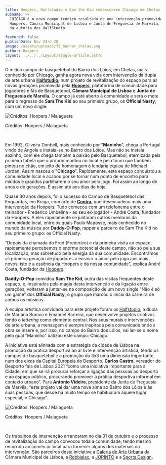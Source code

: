 ```yaml
---
title: Hoopers, Halfstudio e Sam the Kid redescobrem Chicago em Chelas
subname: >+
  CHICAGO é o novo campo icónico resultado de uma intervenção promovida pela
  Hoopers, Câmara Municipal de Lisboa e Junta de Freguesia de Marvila. A obra é
  da autoria dos HalfStudio.

featured: false
publishDate: Nov 23rd 20
image: /assets/uploads/72_banner_chelas.png
author: Hoopers
layout: ../../../Layout/single-article.astro
---
```

O mítico campo de basquetebol do Bairro dos Lóios, em Chelas, mais conhecido por Chicago, ganha agora nova vida com intervenção da dupla de arte urbana **[Halfstudio](https://halfstudio.net/)**, num projeto de revitalização do espaço para as novas gerações promovida pela **[Hoopers](https://hoopers.club/)**, plataforma de comunidade para jogadores e fãs de Basquetebol, **Câmara Municipal de Lisboa** e **Junta de Freguesia de Marvila**. O campo já está aberto à comunidade e será o mote para o regresso de **Sam The Kid** ao seu primeiro grupo, os **Official Nasty**, com um novo single.

![Créditos: Hoopers / Malagueta](/assets/uploads/hoopers_chicago_2.jpeg "Créditos: Hoopers / Malagueta")

Créditos: Hoopers / Malagueta

</br>

Em 1992, Oliveira Donbell, mais conhecido por "**Maninho**", chega a Portugal vindo de Angola e instala-se no Bairro dos Lóios. Mas não se instala sozinho, com ele chega também a paixão pelo Basquetebol, eternizada pela primeira tabela que o próprio montou no local e pelo touro que também pintou no chão, em jeito de homenagem à lendária equipa de Michael Jordan. Assim nasceu o "**Chicago**". Rapidamente, este espaço conquistou a comunidade local e acabou por se tornar num ponto de encontro para miúdos e graúdos partilharem o seu amor pelo jogo. Foi assim ao longo de anos e de gerações. É assim até aos dias de hoje.

Quase 30 anos depois, foi o sucesso do Campo de Basquetebol das Enguardas, em Braga, com arte de **[Contra](https://www.instagram.com/contra.rua/?hl=pt)**, que desencadeou mais uma intervenção da Hoopers. Tudo começou com um telefonema entre o treinador - Frederico Umbelina - ao seu ex-jogador - André Costa, fundador da Hoopers. A eles rapidamente se juntaram outros membros da comunidade local, entre os quais Paulo Maposse, mais conhecido no mundo da música por **Daddy-O-Pop**, rapper e parceiro de Sam The Kid no seu primeiro grupo: os Official Nasty.

“Depois da chamada do Fred (Frederico) e da primeira visita ao espaço, rapidamente percebemos o enorme potencial deste campo, não só pela sua localização, mas sobretudo pela energia da sua comunidade. Encontrámos ali primeira geração de jogadores a ensinar o amor pelo jogo aos mais novos: isto é a essência da Hoopers e da nossa comunidade”, explica André Costa, fundador da [Hoopers](https://www.hoopers.club/).

**Daddy-O-Pop** convidou **Sam The Kid**, outra das visitas frequentes deste espaço, e, inspirados pela magia desta intervenção e da ligação entre gerações, voltaram a juntar-se na composição de um novo single “Não é só um game” dos **Official Nasty**, o grupo que marcou o início da carreira de ambos os músicos. 

A equipa artística convidada para este projeto foram os [Halfstudio](https://www.instagram.com/halfstudiosigns/), a dupla de Mariana Branco e Emanuel Barreira, que desenvolve projetos criativos tendo o *lettering* como elemento central. Nos seus murais e intervenções de arte urbana, a mensagem é sempre inspirada pela comunidade onde a obra se insere e, por isso, no campo do Bairro dos Lóios, vai ler-se o nome pelo qual “Maninho” batizou este campo: Chicago.

A iniciativa está alinhada com a estratégia da cidade de Lisboa na promoção da prática desportiva ao ar livre e intervenção artística, tendo os campos de basquetebol e a promoção do 3x3 uma dimensão importante, num dos eixos da Capital Europeia do Desporto. **Carlos Castro**, vereador do Desporto fala de Lisboa 2021 “como uma iniciativa importante para a Cidade, em que se irá procurar reforçar a ligação das pessoas ao desporto e ao espaço público, procurando promover a prática desportiva informal em contexto urbano”. Para **António Videira**, presidente da Junta de Freguesia de Marvila, “este projeto vai dar uma nova alma ao Bairro dos Lóios e às suas pessoas, que desde há muito tempo se habituaram àquele lugar especial, o Chicago”.

![Créditos: Hoopers / Malagueta  </br>](/assets/uploads/hoopes_chicago_3.jpeg "Créditos: Hoopers / Malagueta  </br>")

Créditos: Hoopers / Malagueta

</br>

Os trabalhos de intervenção arrancaram no dia 31 de outubro e o processo de revitalização do campo convocou toda a comunidade, tendo mesmo recorrido ao comércio local para fornecer alguns dos materiais da intervenção. São parceiros desta iniciativa a [Galeria de Arte Urbana](http://gau.cm-lisboa.pt/galeria.html) da Câmara Municipal de Lisboa, a [Robbialac](https://tintasrobbialac.pt/), a [JOPINTO](https://www.facebook.com/tintasjopinto/) e a [Sports Design](http://www.sport-design.pt/).